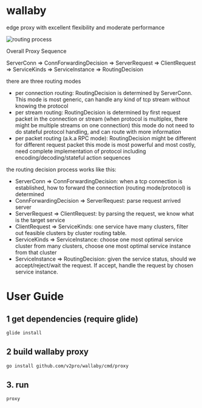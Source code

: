 # wallaby

edge proxy with excellent flexibility and moderate performance

![routing process](https://docs.google.com/drawings/d/e/2PACX-1vRAsCkJMutbN8DfH1atFLET15yzYGOwMQ0JLFQrvbg3tuXq71fCk5WF56xR0rBoXTVxtAYavD9fVJM_/pub?w=1011&h=764)

Overall Proxy Sequence

ServerConn => ConnForwardingDecision => ServerRequest => ClientRequest => ServiceKinds => ServiceInstance => RoutingDecision

there are three routing modes

* per connection routing: RoutingDecision is determined by ServerConn. 
This mode is most generic, can handle any kind of tcp stream without knowing the protocol
* per stream routing: RoutingDecision is determined by first request packet in the connection 
or stream (when protocol is multiplex, there might be multiple streams on one connection)
this mode do not need to do stateful protocol handling, and can route with more information
* per packet routing (a.k.a RPC mode): RoutingDecision might be different for different request packet
this mode is most powerful and most costly, need complete implementation of protocol
including encoding/decoding/stateful action sequences

the routing decision process works like this:

* ServerConn => ConnForwardingDecision: when a tcp connection is established,
how to forward the connection (routing mode/protocol) is determined
* ConnForwardingDecision => ServerRequest: parse request arrived server
* ServerRequest => ClientRequest: by parsing the request, we know what is the target service
* ClientRequest => ServiceKinds: one service have many clusters, filter out feasible clusters by cluster routing table.
* ServiceKinds => ServiceInstance: choose one most optimal service cluster from many clusters, 
choose one most optimal service instance from that cluster
* ServiceInstance => RoutingDecision: given the service status, should we accept/reject/wait the request. If accept,
handle the request by chosen service instance.

# User Guide

## 1 get dependencies (require glide)

```bash
glide install
```

## 2 build wallaby proxy

```bash
go install github.com/v2pro/wallaby/cmd/proxy
```

## 3. run

```bash
proxy
```
